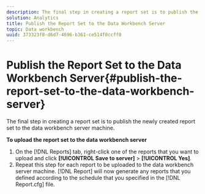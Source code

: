 ```yaml
---
description: The final step in creating a report set is to publish the newly created report set to the data workbench server machine.
solution: Analytics
title: Publish the Report Set to the Data Workbench Server
topic: Data workbench
uuid: 373323f8-d6d7-4696-b361-ce514f0ccff0
---
```


# Publish the Report Set to the Data Workbench Server{#publish-the-report-set-to-the-data-workbench-server}

The final step in creating a report set is to publish the newly created report set to the data workbench server machine.

 **To upload the report set to the data workbench server** 

1. On the [!DNL Reports] tab, right-click one of the reports that you want to upload and click **[!UICONTROL Save to server]** > **[!UICONTROL Yes]**.
1. Repeat this step for each report to be uploaded to the data workbench server machine.
[!DNL Report] will now generate any reports that you defined according to the schedule that you specified in the [!DNL Report.cfg] file. 